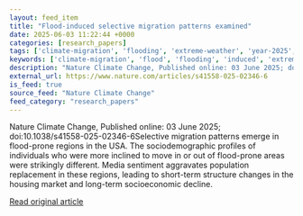 ```yaml
---
layout: feed_item
title: "Flood-induced selective migration patterns examined"
date: 2025-06-03 11:22:44 +0000
categories: [research_papers]
tags: ['climate-migration', 'flooding', 'extreme-weather', 'year-2025', 'economic-impacts', 'climate-costs', 'displacement']
keywords: ['climate-migration', 'flood', 'flooding', 'induced', 'extreme-weather', 'year-2025', 'selective', 'economic-impacts']
description: "Nature Climate Change, Published online: 03 June 2025; doi:10"
external_url: https://www.nature.com/articles/s41558-025-02346-6
is_feed: true
source_feed: "Nature Climate Change"
feed_category: "research_papers"
---
```


Nature Climate Change, Published online: 03 June 2025; doi:10.1038/s41558-025-02346-6Selective migration patterns emerge in flood-prone regions in the USA. The sociodemographic profiles of individuals who were more inclined to move in or out of flood-prone areas were strikingly different. Media sentiment aggravates population replacement in these regions, leading to short-term structure changes in the housing market and long-term socioeconomic decline.

[Read original article](https://www.nature.com/articles/s41558-025-02346-6)
